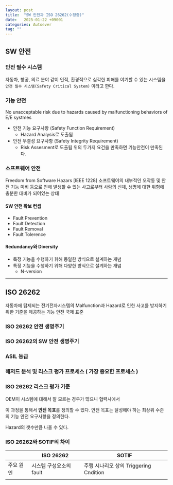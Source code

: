 ```yaml
---
layout: post
title:  "SW 안전과 ISO 26262(수정중)"
date:   2025-01-22 +09001
categories: Autoever
tag: ""
---
```

## SW 안전

### 안전 필수 시스템
자동차, 항공, 의료 분야 같이 인적, 환경적으로 심각한 피해를 야기할 수 있는 시스템을 `안전 필수 시스템(Safety Critical System)` 이라고 한다.

### 기능 안전
No unacceptable risk due to hazards caused by malfunctioning behaviors of E/E systmes
- 안전 기능 요구사항 (Safety Function Requirement)
  - Hazard Analysis로 도출됨
- 안전 무결성 요구사항 (Safety Integrity Requirement)
  - Risk Assesment로 도출됨
위의 두가지 요건을 만족하면 기능안전이 만족된다.

### 소프트웨어 안전
Freedom from Software Hazars [IEEE 1228]
소프트웨어의 내부적인 오작동 및 안전 기능 미비 등으로 인해 발생할 수 있는 사고로부터 사람의 신체, 생명에 대한 위험에 충분한 대비가 되어있는 상태

#### SW 안전 확보 컨셉
- Fault Prevention
- Fault Detection
- Fault Removal
- Fault Tolerence

#### Redundancy와 Diversity
- 특정 기능을 수행하기 휘해 동일한 방식으로 설계하는 개념
- 특정 기능을 수행하기 위해 다양한 방식으로 설계하는 개념
  - N-version


---

## ISO 26262
자동차에 탑제되는 전기전자시스템의 Malfunction과 Hazard로 인한 사고를 방지하기 위한 기준을 제공하는 기능 안전 국제 표준

### ISO 26262 안전 생명주기

### ISO 26262의 SW 안전 생명주기

### ASIL 등급

### 해저드 분석 및 리스크 평가 프로세스 ( 가장 중요한 프로세스 )

### ISO 26262 리스크 평가 기준
OEM이 시스템에 대해서 잘 모르는 경우가 많으니 협력사에서 

이 과정을 통해서 **안전 목표**를 정의할 수 있다.
안전 목표는 달성해야 하는 최상위 수준의 기능 안전 요구사항을 정의한다.

Hazard의 갯수만큼 나올 수 있다.


### ISO 26262와 SOTIF의 차이

|| ISO 26262 | SOTIF |
| --- |---|---|
|주요 원인|시스템 구성요소의 fault  | 주행 시나리오 상의 Triggering Cndition |
||||


